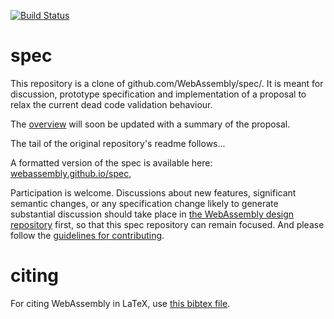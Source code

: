 [![Build Status](https://travis-ci.org/WebAssembly/spec.svg?branch=master)](https://travis-ci.org/WebAssembly/spec)

# spec

This repository is a clone of github.com/WebAssembly/spec/. It is meant for discussion, prototype specification and implementation of a proposal to relax the current dead code validation behaviour.

The [overview](proposals/relaxed-dead-code-validation/Overview.md) will soon be updated with a summary of the proposal.

The tail of the original repository's readme follows...

A formatted version of the spec is available here:
[webassembly.github.io/spec](https://webassembly.github.io/spec/),

Participation is welcome. Discussions about new features, significant semantic
changes, or any specification change likely to generate substantial discussion
should take place in
[the WebAssembly design repository](https://github.com/WebAssembly/design)
first, so that this spec repository can remain focused. And please follow the
[guidelines for contributing](Contributing.md).

# citing

For citing WebAssembly in LaTeX, use [this bibtex file](wasm-specs.bib).
